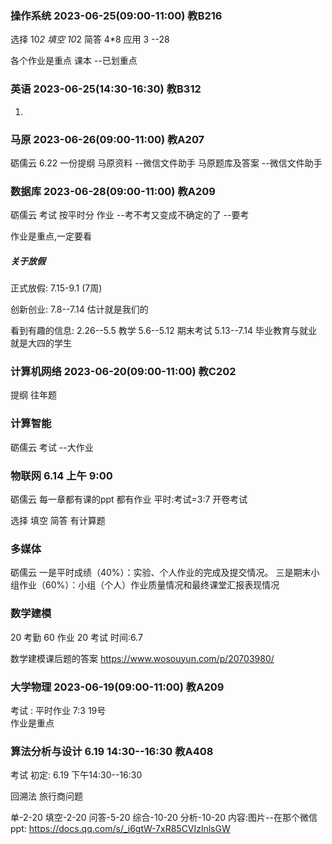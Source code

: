 ### 操作系统   2023-06-25(09:00-11:00)      教B216

选择  10*2
填空  10*2
简答  4*8
应用  3 --28


各个作业是重点
课本 --已划重点

###  英语 2023-06-25(14:30-16:30)           教B312
1. 

### 马原 2023-06-26(09:00-11:00)            教A207
 砺儒云
 6.22
一份提纲
马原资料       --微信文件助手
马原题库及答案  --微信文件助手

### 数据库 2023-06-28(09:00-11:00)    教A209
砺儒云
考试   按平时分 作业   --考不考又变成不确定的了 --要考

作业是重点,一定要看



##### 关于放假
正式放假:
7.15-9.1 (7周)


创新创业: 7.8--7.14  估计就是我们的

看到有趣的信息:
 2.26--5.5 教学   5.6--5.12 期末考试  5.13--7.14 毕业教育与就业
就是大四的学生


### 计算机网络  2023-06-20(09:00-11:00)      教C202
提纲
往年题


### 计算智能
 砺儒云
考试  --大作业



### 物联网          6.14 上午 9:00
 砺儒云  每一章都有课的ppt 都有作业 
平时:考试=3:7  开卷考试

选择
填空
简答
有计算题

### 多媒体
 砺儒云
一是平时成绩（40%）：实验、个人作业的完成及提交情况。
三是期末小组作业（60%）：小组（个人）作业质量情况和最终课堂汇报表现情况

### 数学建模  
20 考勤 60 作业  20 考试
时间:6.7


数学建模课后题的答案
https://www.wosouyun.com/p/20703980/


### 大学物理  2023-06-19(09:00-11:00)  教A209
考试 : 平时作业 7:3
19号  
作业是重点

### 算法分析与设计  6.19 14:30--16:30       教A408
考试
初定:   6.19   下午14:30--16:30

回溯法 旅行商问题

单-2-20
填空-2-20
问答-5-20
综合-10-20
分析-10-20
内容:图片--在那个微信
ppt:
https://docs.qq.com/s/_i6gtW-7xR85CVIzlnlsGW


